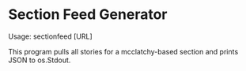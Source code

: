 Section Feed Generator
=====

Usage: sectionfeed [URL]

This program pulls all stories for a mcclatchy-based section and prints JSON to os.Stdout.
